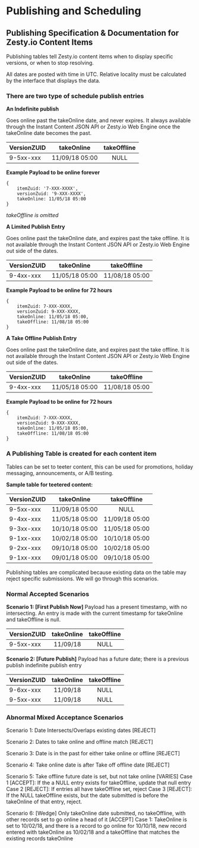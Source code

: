 # Publishing and Scheduling

## Publishing Specification & Documentation for Zesty.io Content Items

Publishing tables tell Zesty.io content items when to display specific versions, or when to stop resolving.

All dates are posted with time in UTC. Relative locality must be calculated by the interface that displays the data.

### There are two type of schedule publish entries

**An Indefinite publish**

Goes online past the takeOnline date, and never expires. It always available through the Instant Content JSON API or Zesty.io Web Engine once the takeOnline date becomes the past.

| VersionZUID | takeOnline | takeOffline |
| :--- | :---: | :---: |
| 9-5xx-xxx | 11/09/18 05:00 | NULL |

**Example Payload to be online forever**

```text
{
    itemZuid: '7-XXX-XXXX',
    versionZuid: '9-XXX-XXXX',
    takeOnline: 11/05/18 05:00
}
```

_takeOffline is omitted_

**A Limited Publish Entry**

Goes online past the takeOnline date, and expires past the take offline. It is not available through the Instant Content JSON API or Zesty.io Web Engine out side of the dates.

| VersionZUID | takeOnline | takeOffline |
| :--- | :---: | :---: |
| 9-4xx-xxx | 11/05/18 05:00 | 11/08/18 05:00 |

**Example Payload to be online for 72 hours**

```text
{
    itemZuid: 7-XXX-XXXX,
    versionZuid: 9-XXX-XXXX,
    takeOnline: 11/05/18 05:00,
    takeOffline: 11/08/18 05:00
}
```

**A Take Offline Publish Entry**

Goes online past the takeOnline date, and expires past the take offline. It is not available through the Instant Content JSON API or Zesty.io Web Engine out side of the dates.

| VersionZUID | takeOnline | takeOffline |
| :--- | :---: | :---: |
| 9-4xx-xxx | 11/05/18 05:00 | 11/08/18 05:00 |

**Example Payload to be online for 72 hours**

```text
{
    itemZuid: 7-XXX-XXXX,
    versionZuid: 9-XXX-XXXX,
    takeOnline: 11/05/18 05:00,
    takeOffline: 11/08/18 05:00
}
```

### A Publishing Table is created for each content item

Tables can be set to teeter content, this can be used for promotions, holiday messaging, announcements, or A/B testing.

**Sample table for teetered content:**

| VersionZUID | takeOnline | takeOffline |
| :--- | :---: | :---: |
| 9-5xx-xxx | 11/09/18 05:00 | NULL |
| 9-4xx-xxx | 11/05/18 05:00 | 11/09/18 05:00 |
| 9-3xx-xxx | 10/10/18 05:00 | 11/05/18 05:00 |
| 9-1xx-xxx | 10/02/18 05:00 | 10/10/18 05:00 |
| 9-2xx-xxx | 09/10/18 05:00 | 10/02/18 05:00 |
| 9-1xx-xxx | 09/01/18 05:00 | 09/10/18 05:00 |

Publishing tables are complicated because existing data on the table may reject specific submissions. We will go through this scenarios.

### Normal Accepted Scenarios

**Scenario 1: \[First Publish Now\]** Payload has a present timestamp, with no intersecting. An entry is made with the current timestamp for takeOnline and takeOffline is null.

| VersionZUID | takeOnline | takeOffline |
| :--- | :---: | :---: |
| 9-5xx-xxx | 11/09/18 | NULL |

**Scenario 2: \[Future Publish\]** Payload has a future date; there is a previous publish indefinite publish entry

| VersionZUID | takeOnline | takeOffline |
| :--- | :---: | :---: |
| 9-6xx-xxx | 11/09/18 | NULL |
| 9-5xx-xxx | 11/09/18 | NULL |

### Abnormal Mixed Acceptance Scenarios

Scenario 1: Date Intersects/Overlaps existing dates \[REJECT\]

Scenario 2: Dates to take online and offline match \[REJECT\]

Scenario 3: Date is in the past for either take online or offline \[REJECT\]

Scenario 4: Take online date is after Take off offline date \[REJECT\]

Scenario 5: Take offline future date is set, but not take online \[VARIES\] Case 1 \[ACCEPT\]: If the a NULL entry exists for takeOffline, update that null entry Case 2 \[REJECT\]: If entries all have takeOffline set, reject Case 3 \[REJECT\]: If the NULL takeOffline exists, but the date submitted is before the takeOnline of that entry, reject.

Scenario 6: \[Wedge\] Only takeOnline date submitted, no takeOffline, with other records set to go online a head of it \[ACCEPT\] Case 1: TakeOnline is set to 10/02/18, and there is a record to go online for 10/10/18, new record entered with takeOnline as 10/02/18 and a takeOffline that matches the existing records takeOnline

